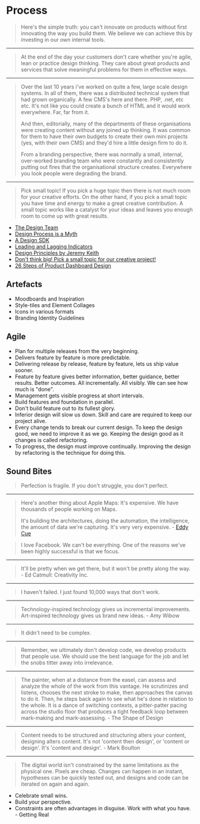 # Process

> Here's the simple truth: you can't innovate on products without first innovating the way you build them. We believe we can achieve this by investing in our own internal tools.

---

> At the end of the day your customers don't care whether you're agile, lean or practice design thinking. They care about great products and services that solve meaningful problems for them in effective ways.

---

> Over the last 10 years i've worked on quite a few, large scale design systems. In all of them, there was a distributed technical system that had grown organically. A few CMS's here and there. PHP, .net, etc etc. It's not like you could create a bunch of HTML and it would work everywhere. Far, far from it.
> 
> And then, editorially, many of the departments of these organisations were creating content without any joined up thinking. It was common for them to have their own budgets to create their own mini projects (yes, with their own CMS) and they'd hire a little design firm to do it.
> 
> From a branding perspective, there was normally a small, internal, over-worked branding team who were constantly and consistently putting out fires that the organisational structure creates. Everywhere you look people were degrading the brand.

---

> Pick small topic! If you pick a huge topic then there is not much room for your creative efforts. On the other hand, if you pick a small topic you have time and energy to make a great creative contribution. A small topic works like a catalyst for your ideas and leaves you enough room to come up with great results.

* [The Design Team](https://thedesignteam.io/)
* [Design Process is a Myth](https://blog.marvelapp.com/design-process-is-a-myth/)
* [A Design SDK](http://markboulton.co.uk/journal/a-design-sdk)
* [Leading and Lagging Indicators](https://ireneau.com/2015/08/19/ux-is-a-canary-in-a-coal-mine/)
* [Design Principles by Jeremy Keith](https://principles.adactio.com/)
* [Don't think big! Pick a small topic for our creative project!](https://blog.prototypr.io/dont-think-big-5ca8e7dd8b3d#.sjxhh3vr6)
* [26 Steps of Product Dashboard Design](https://medium.com/sketch-app-sources/26-steps-of-product-dashboard-design-c97af84c4146#.ptl1z7g8m)

## Artefacts

* Moodboards and Inspiration
* Style-tiles and Element Collages
* Icons in various formats
* Branding Identity Guidelines

## Agile

* Plan for multiple releases from the very beginning.
* Delivers feature by feature is more predictable.
* Delivering release by release, feature by feature, lets us ship value sooner.
* Feature by feature gives better information, better guidance, better results. Better outcomes. All incrementally. All visibly. We can see how much is "done".
* Management gets visible progress at short intervals.
* Build features and foundation in parallel.
* Don't build feature out to its fullest glory.
* Inferior design will slow us down. Skill and care are required to keep our project alive.
* Every change tends to break our current design. To keep the design good, we need to improve it as we go. Keeping the design good as it changes is called refactoring.
* To progress, the design must improve continually. Improving the design by refactoring is the technique for doing this.

## Sound Bites

> Perfection is fragile. If you don't struggle, you don't perfect.

---

> Here's another thing about Apple Maps: It's expensive. We have thousands of people working on Maps.
> 
> It's building the architectures, doing the automation, the intelligence, the amount of data we're capturing. It's very very expensive. - [Eddy Cue](http://www.fastcompany.com/3062596/tim-cooks-apple/eddie-cue-and-craig-federighi-open-up-about-learning-from-apples-failures)

> I love Facebook. We can't be everything. One of the reasons we've been highly successful is that we focus.

---

> It'll be pretty when we get there, but it won't be pretty along the way. - Ed Catmull: Creativity Inc.

---

> I haven't failed. I just found 10,000 ways that don't work.

---

> Technology-inspired technology gives us incremental improvements. Art-inspired technology gives us brand new ideas. - Amy Wibow

---

> It didn't need to be complex.

---

> Remember, we ultimately don't develop code, we develop products that people use. We should use the best language for the job and let the snobs titter away into irrelevance.

---

> The painter, when at a distance from the easel, can assess and analyze the whole of the work from this vantage. He scrutinizes and listens, chooses the next stroke to make, then approaches the canvas to do it. Then, he steps back again to see what he's done in relation to the whole. It is a dance of switching contexts, a pitter-patter pacing across the studio floor that produces a tight feedback loop between mark-making and mark-assessing. - The Shape of Design

---

> Content needs to be structured and structuring alters your content, designing alters content. It's not 'content then design', or 'content or design'. It's 'content and design'. - Mark Boulton

---

> The digital world isn't constrained by the same limitations as the physical one. Pixels are cheap. Changes can happen in an instant, hypotheses can be quickly tested out, and designs and code can be iterated on again and again.

* Celebrate small wins.
* Build your perspective.
* Constraints are often advantages in disguise. Work with what you have. - Getting Real